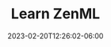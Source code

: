 ---
title: "Learn ZenML"
date: 2023-02-20T12:26:02-06:00
draft: true
# description
description: "Learn ZenML to make your Machine Learning model production ready."
type : "learning-center"
---